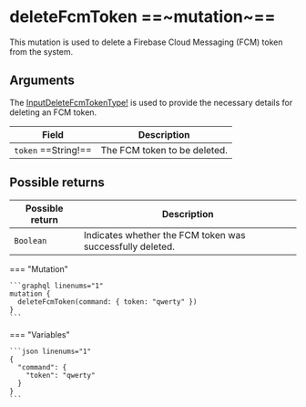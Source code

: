 # deleteFcmToken ==~mutation~==

This mutation is used to delete a Firebase Cloud Messaging (FCM) token from the system.

## Arguments

The [InputDeleteFcmTokenType!](../Objects/InputDeleteFcmTokenType.md) is used to provide the necessary details for deleting an FCM token.

| Field                     | Description                                      |
|---------------------------|--------------------------------------------------|
| `token` ==String!==       | The FCM token to be deleted.                       |

## Possible returns

| Possible return | Description                                                                               |
|-----------------|-------------------------------------------------------------------------------------------|
| `Boolean`       | Indicates whether the FCM token was successfully deleted.                                   |

=== "Mutation"

    ```graphql linenums="1"
    mutation {
      deleteFcmToken(command: { token: "qwerty" })
    }
    ```

=== "Variables"

    ```json linenums="1"
    {
      "command": {
        "token": "qwerty"
      }
    }
    ```

